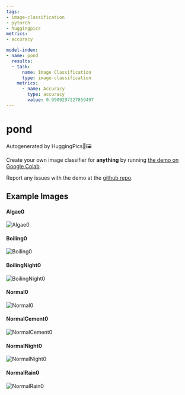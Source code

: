 ```yaml
---
tags:
- image-classification
- pytorch
- huggingpics
metrics:
- accuracy

model-index:
- name: pond
  results:
  - task:
      name: Image Classification
      type: image-classification
    metrics:
      - name: Accuracy
        type: accuracy
        value: 0.9909297227859497
---
```


# pond


Autogenerated by HuggingPics🤗🖼️

Create your own image classifier for **anything** by running [the demo on Google Colab](https://colab.research.google.com/github/nateraw/huggingpics/blob/main/HuggingPics.ipynb).

Report any issues with the demo at the [github repo](https://github.com/nateraw/huggingpics).


## Example Images


#### Algae0

![Algae0](images/Algae0.png)

#### Boiling0

![Boiling0](images/Boiling0.png)

#### BoilingNight0

![BoilingNight0](images/BoilingNight0.png)

#### Normal0

![Normal0](images/Normal0.png)

#### NormalCement0

![NormalCement0](images/NormalCement0.png)

#### NormalNight0

![NormalNight0](images/NormalNight0.png)

#### NormalRain0

![NormalRain0](images/NormalRain0.png)